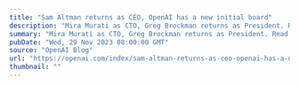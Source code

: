 ```yaml
---
title: "Sam Altman returns as CEO, OpenAI has a new initial board"
description: "Mira Murati as CTO, Greg Brockman returns as President. Read messages from CEO Sam Altman and board chair Bret Taylor."
summary: "Mira Murati as CTO, Greg Brockman returns as President. Read messages from CEO Sam Altman and board chair Bret Taylor."
pubDate: "Wed, 29 Nov 2023 08:00:00 GMT"
source: "OpenAI Blog"
url: "https://openai.com/index/sam-altman-returns-as-ceo-openai-has-a-new-initial-board"
thumbnail: ""
---
```


